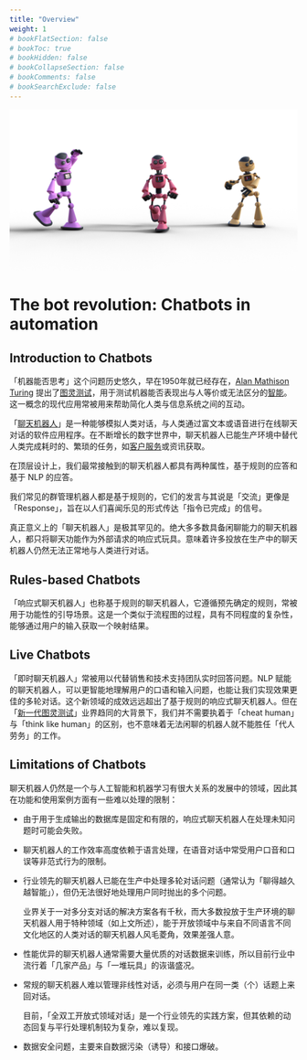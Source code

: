 ```yaml
---
title: "Overview"
weight: 1
# bookFlatSection: false
# bookToc: true
# bookHidden: false
# bookCollapseSection: false
# bookComments: false
# bookSearchExclude: false
---
```


<img src="bot-ga79b5252a_1920.png" alt="bot-ga79b5252a_1920" />

# The bot revolution: Chatbots in automation

## Introduction to Chatbots

「机器能否思考」这个问题历史悠久，早在1950年就已经存在，[Alan Mathison Turing](https://baike.baidu.com/item/%E8%89%BE%E4%BC%A6%C2%B7%E9%BA%A6%E5%B8%AD%E6%A3%AE%C2%B7%E5%9B%BE%E7%81%B5/3940576) 提出了[图灵测试](https://zh.wikipedia.org/wiki/%E5%9B%BE%E7%81%B5%E6%B5%8B%E8%AF%95)，用于测试机器能否表现出与人等价或无法区分的[智能](https://zh.wikipedia.org/wiki/智能)。这一概念的现代应用常被用来帮助简化人类与信息系统之间的互动。

「[聊天机器人](https://zh.wikipedia.org/wiki/%E8%81%8A%E5%A4%A9%E6%A9%9F%E5%99%A8%E4%BA%BA)」是一种能够模拟人类对话，与人类通过富文本或语音进行在线聊天对话的软件应用程序。在不断增长的数字世界中，聊天机器人已能生产环境中替代人类完成耗时的、繁琐的任务，如[客户服务](https://baike.sogou.com/v66630.htm?ch=zhihu.topic)或资讯获取。

在顶层设计上，我们最常接触到的聊天机器人都具有两种属性，基于规则的应答和基于 NLP 的应答。

我们常见的群管理机器人都是基于规则的，它们的发言与其说是「交流」更像是「Response」，旨在以人们喜闻乐见的形式传达「指令已完成」的信号。

真正意义上的「聊天机器人」是极其罕见的。绝大多多数具备闲聊能力的聊天机器人，都只将聊天功能作为外部请求的响应式玩具。意味着许多投放在生产中的聊天机器人仍然无法正常地与人类进行对话。

## Rules-based Chatbots

「响应式聊天机器人」也称基于规则的聊天机器人，它遵循预先确定的规则，常被用于功能性的引导场景。这是一个类似于流程图的过程，具有不同程度的复杂性，能够通过用户的输入获取一个映射结果。

## Live Chatbots

「即时聊天机器人」常被用以代替销售和技术支持团队实时回答问题。NLP 赋能的聊天机器人，可以更智能地理解用户的口语和输入问题，也能让我们实现效果更佳的多轮对话。这个新领域的成效远远超出了基于规则的响应式聊天机器人。但在「[新一代图灵测试](https://www.fastcompany.com/90590042/turing-test-obsolete-ai-benchmark-amazon-alexa)」业界趋同的大背景下，我们并不需要执着于「cheat human」与「think like human」的区别，也不意味着无法闲聊的机器人就不能胜任「代人劳务」的工作。

## Limitations of Chatbots

聊天机器人仍然是一个与人工智能和机器学习有很大关系的发展中的领域，因此其在功能和使用案例方面有一些难以处理的限制：

- 由于用于生成输出的数据库是固定和有限的，响应式聊天机器人在处理未知问题时可能会失败。

- 聊天机器人的工作效率高度依赖于语言处理，在语音对话中常受用户口音和口误等非范式行为的限制。

- 行业领先的聊天机器人已能在生产中处理多轮对话问题（通常认为「聊得越久越智能」），但仍无法很好地处理用户同时抛出的多个问题。

  业界关于一对多分支对话的解决方案各有千秋，而大多数投放于生产环境的聊天机器人用于特种领域（如上文所述），能于开放领域中与来自不同语言不同文化地区的人类对话的聊天机器人风毛菱角，效果差强人意。

- 性能优异的聊天机器人通常需要大量优质的对话数据来训练，所以目前行业中流行着「几家产品」与「一堆玩具」的诙谐盛况。

- 常规的聊天机器人难以管理非线性对话，必须与用户在同一类（个）话题上来回对话。

  目前，「全双工开放式领域对话」是一个行业领先的实践方案，但其依赖的动态回复与平行处理机制较为复杂，难以复现。

- 数据安全问题，主要来自数据污染（诱导）和接口爆破。
